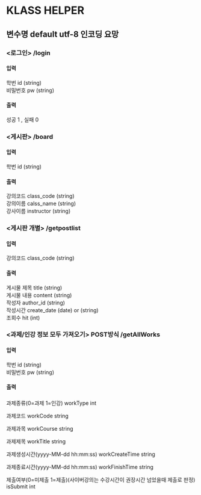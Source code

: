 # KLASS HELPER

## 변수명 default utf-8 인코딩 요망
### <로그인> /login

#### 입력 <br>
학번      id (string)<br>
비밀번호   pw (string)<br>
#### 출력<br>
성공 1 , 실패 0<br>

### <게시판> /board

#### 입력 <br>
학번 id (string)<br>
#### 출력<br>
강의코드 class_code (string)<br>
강의이름 calss_name (string)<br>
강사이름 instructor (string)<br>

### <게시판 개별> /getpostlist

#### 입력 <br>
강의코드 class_code (string)<br>
#### 출력<br>
게시물 제목 title (string)<br>
게시물 내용 content (string)<br>
작성자 author_id (string)<br>
작성시간 create_date (date) or (string)<br>
조회수 hit (int)

### <과제/인강 정보 모두 가져오기> POST방식 /getAllWorks 

#### 입력 <br>
학번      id (string)<br>
비밀번호   pw (string)<br>
#### 출력<br>


### 
과제종류(0=과제 1=인강) workType int 

과제코드 workCode string

과제과목 workCourse string

과제제목 workTitle string

과제생성시간(yyyy-MM-dd hh:mm:ss) workCreateTime string

과제종료시간(yyyy-MM-dd hh:mm:ss) workFinishTime string

제출여부(0=미제출 1=제출)(사이버강의는 수강시간이 권장시간 넘었을때 제출로 판정) isSubmit int
